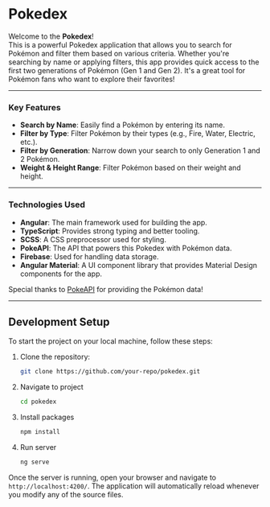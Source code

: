 # Pokedex

Welcome to the **Pokedex**!  
This is a powerful Pokedex application that allows you to search for Pokémon and filter them based on various criteria. Whether you're searching by name or applying filters, this app provides quick access to the first two generations of Pokémon (Gen 1 and Gen 2). It's a great tool for Pokémon fans who want to explore their favorites!

---

### Key Features
- **Search by Name**: Easily find a Pokémon by entering its name.
- **Filter by Type**: Filter Pokémon by their types (e.g., Fire, Water, Electric, etc.).
- **Filter by Generation**: Narrow down your search to only Generation 1 and 2 Pokémon.
- **Weight & Height Range**: Filter Pokémon based on their weight and height.

---

### Technologies Used
- **Angular**: The main framework used for building the app.
- **TypeScript**: Provides strong typing and better tooling.
- **SCSS**: A CSS preprocessor used for styling.
- **PokeAPI**: The API that powers this Pokedex with Pokémon data.
- **Firebase**: Used for handling data storage.
- **Angular Material**: A UI component library that provides Material Design components for the app.

Special thanks to [PokeAPI](https://pokeapi.co/) for providing the Pokémon data!

---

## Development Setup

To start the project on your local machine, follow these steps:

1. Clone the repository:
   ```bash
   git clone https://github.com/your-repo/pokedex.git

2. Navigate to project
   ```bash 
   cd pokedex

3. Install packages
    ```bash 
   npm install
   
4. Run server
   ```bash 
   ng serve 

Once the server is running, open your browser and navigate to `http://localhost:4200/`. The application will automatically reload whenever you modify any of the source files.
